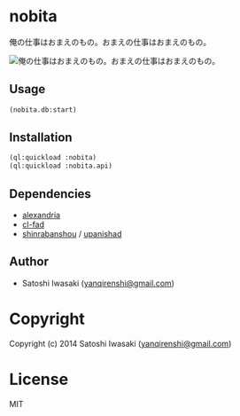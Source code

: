 # nobita

俺の仕事はおまえのもの。おまえの仕事はおまえのもの。

![俺の仕事はおまえのもの。おまえの仕事はおまえのもの。](https://bytebucket.org/fools-gold/nobita/raw/6978ff87907d29985f48f204ef8eae6b3eedcc98/web/assets/image/gian.png?token=647b7a3496518390c9496855cfdcccf0c91eedbb)

## Usage

```lisp
(nobita.db:start)
```

## Installation

```lisp
(ql:quickload :nobita)
(ql:quickload :nobita.api)
```

## Dependencies

- [alexandria](https://gitlab.common-lisp.net/alexandria/alexandria)
- [cl-fad](https://github.com/edicl/cl-fad)
- [shinrabanshou](https://github.com/yanqirenshi/shinrabanshou) / [upanishad](https://github.com/yanqirenshi/upanishad)

## Author

+ Satoshi Iwasaki (yanqirenshi@gmail.com)

# Copyright

Copyright (c) 2014 Satoshi Iwasaki (yanqirenshi@gmail.com)

# License

MIT
